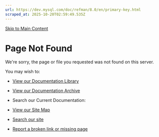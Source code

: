 ```yaml
---
url: https://dev.mysql.com/doc/refman/8.0/en/primary-key.html
scraped_at: 2025-10-20T02:59:49.535Z
---
```


[Skip to Main Content](https://dev.mysql.com/doc/refman/8.0/en/primary-key.html#main)

# Page Not Found

We're sorry, the page or file you requested was not found on this server.

You may wish to:


- [View our Documentation Library](https://dev.mysql.com/doc/)
- [View our Documentation Archive](https://dev.mysql.com/doc/index-archive.html)
- Search our Current Documentation:

- [View our Site Map](https://dev.mysql.com/sitemap.html)
- [Search our site](http://search.oracle.com/search/search?group=MySQL)
- [Report a broken link or missing page](https://www.mysql.com/about/contact/feedback.php)